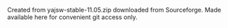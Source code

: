 Created from yajsw-stable-11.05.zip downloaded from Sourceforge.
Made available here for convenient git access only.
